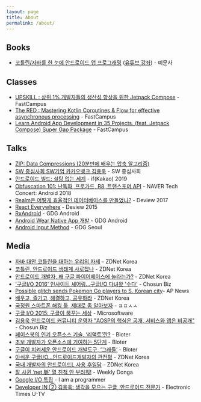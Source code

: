 ```yaml
---
layout: page
title: About
permalink: /about/
---
```


## Books

* [코틀린/자바를 한 눈에 안드로이드 앱 프로그래밍](http://dalinaum.github.io/android/2020/09/17/android-book.html) ([유튜브 강좌](https://www.youtube.com/watch?v=PM6SVTLoUZM&list=PL_fI-_lNaZ3jzGagjlDqGJmOC2_FoEjoX)) - 예문사

## Classes

 * [UPSKILL : 상위 1% 개발자들의 생산성 향상을 위한 Jetpack Compose](https://fastcampus.co.kr/dev_online_upcompose) - FastCampus
 * [The RED : Mastering Kotlin Coroutines & Flow for effective asynchronous processing](https://fastcampus.co.kr/dev_red_kyu) - FastCampus
 * [Learn Android App Development in 35 Projects. (feat. Jetpack Compose) Super Gap Package](https://fastcampus.co.kr/dev_online_androidappfinal) - FastCampus

## Talks

* [ZIP: Data Compressions (20분만에 배우는 압축 알고리즘)](https://www.youtube.com/watch?v=Yc_orrKXn1I)
* [SW 중심사회 SW기업 카카오뱅크 김용욱](https://www.youtube.com/watch?v=Ej56lolvfhE) - SW 중심사회
* [안드로이드 빌드: 설탕 없는 세계](https://if.kakao.com/2019/program) - if(Kakao) 2019
* [Obfuscation 101: 난독화, 프로가드, R8, 트랜스포머 API](https://tv.naver.com/v/4655623/list/272653) - NAVER Tech Concert: Android 2018
* [Realm은 어떻게 효율적인 데이터베이스를 만들었나?](https://deview.kr/2017/schedule/206) - Deview 2017
* [React Everywhere](https://deview.kr/2015/schedule#session/88) - Deview 2015
* [RxAndroid](https://www.youtube.com/watch?v=FpIqbVTnB30) - GDG Android
* [Android Wear Native App 개발](https://www.youtube.com/watch?v=Kp15lJN7D8o) - GDG Android
* [Android Input Method](https://www.youtube.com/watch?v=WSBskhSrB0Q) - GDG Seoul

## Media

* [자바 대안 코틀린을 대하는 우리의 자세](http://www.zdnet.co.kr/news/news_view.asp?artice_id=20170614100135) - ZDNet Korea
* [코틀린, 안드로이드 생태계 사로잡나](http://www.zdnet.co.kr/news/news_view.asp?artice_id=20170614095146) - ZDNet Korea
* [안드로이드 개발자, 왜 구글 파이어베이스에 놀라는가?](http://www.zdnet.co.kr/news/news_view.asp?artice_id=20160526171640) - ZDNet Korea
* ['구글I/O 2016' 인사이트 셰어링...구글I/O 다녀왔 '수다'](http://biz.chosun.com/site/data/html_dir/2016/05/24/2016052402004.html) - Chosun Biz
* [Possible glitch sends Pokemon Go players to S. Korean city](https://www.apnews.com/db589db716124fdda96aff6f52de763d)- AP News
* [배우고, 즐기고, 해결하고, 공유하라](http://www.zdnet.co.kr/column/column_view.asp?artice_id=20151109081650) - ZDNet Korea
* [국정원 스마트폰 해킹 툴, 제대로 좀 알아보자](http://ppss.kr/archives/53191) - ㅍㅍㅅㅅ
* [구글 I/O 2015: 구글이 꿈꾸는 세상](https://www.imaso.co.kr/news/article_view.php?article_idx=20150727102706) - Microsoftware
* [김용욱 안드로이드 커뮤니티 운영자 "AOSP의 핵심은 공개, 서비스와 앱은 비공개"](http://biz.chosun.com/site/data/html_dir/2014/10/29/2014102903192.html) - Chosun Biz
* [페이스북의 인기 오픈소스 기술, ‘리액트’란?](http://www.bloter.net/archives/233564) - Bloter
* [초보 개발자가 오픈소스에 기여하는 5단계](http://www.bloter.net/archives/197960) - Bloter
* [구글이 치켜세운 안드로이드 개발도구, ‘그래들’](http://www.bloter.net/archives/191407) - Bloter
* [아쉬운 구글I/O...안드로이드개발자의 관전평](http://www.zdnet.co.kr/news/news_view.asp?artice_id=20150608082554) - ZDNet Korea
* [국내 개발자의 안드로이드L 사용 후일담](http://www.zdnet.co.kr/news/news_view.asp?artice_id=20140806140729) - ZDNet Korea
* [잘 사귄 ‘net 脈’ 열 친척 안 부러워!](http://weekly.donga.com/docs/magazine/weekly/2008/03/26/200803260500016/200803260500016_1.html) - Weekly Donga
* [Google I/O 특집](http://iamprogrammer.io/google-io-%ED%8A%B9%EC%A7%91/) - I am a programmer
* [Developer IN ② 김용욱: 생각을 모으는 구글, 안드로이드 전문가](https://www.youtube.com/watch?v=hMHGASu0848) - Electronic Times U-TV
